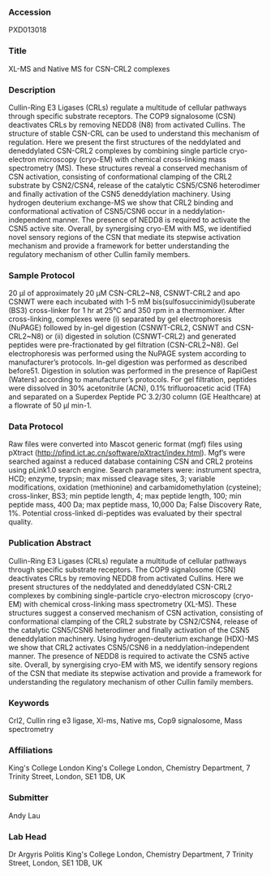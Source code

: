 ### Accession
PXD013018

### Title
XL-MS and Native MS for CSN-CRL2 complexes

### Description
Cullin-Ring E3 Ligases (CRLs) regulate a multitude of cellular pathways through specific substrate receptors. The COP9 signalosome (CSN) deactivates CRLs by removing NEDD8 (N8) from activated Cullins. The structure of stable CSN-CRL can be used to understand this mechanism of regulation. Here we present the first structures of the neddylated and deneddylated CSN-CRL2 complexes by combining single particle cryo-electron microscopy (cryo-EM) with chemical cross-linking mass spectrometry (MS). These structures reveal a conserved mechanism of CSN activation, consisting of conformational clamping of the CRL2 substrate by CSN2/CSN4, release of the catalytic CSN5/CSN6 heterodimer and finally activation of the CSN5 deneddylation machinery. Using hydrogen deuterium exchange-MS we show that CRL2 binding and conformational activation of CSN5/CSN6 occur in a neddylation-independent manner. The presence of NEDD8 is required to activate the CSN5 active site. Overall, by synergising cryo-EM with MS, we identified novel sensory regions of the CSN that mediate its stepwise activation mechanism and provide a framework for better understanding the regulatory mechanism of other Cullin family members.

### Sample Protocol
20 μl of approximately 20 μM CSN-CRL2~N8, CSNWT-CRL2 and apo CSNWT were each incubated with 1-5 mM bis(sulfosuccinimidyl)suberate (BS3) cross-linker for 1 hr at 25°C and 350 rpm in a thermomixer. After cross-linking, complexes were (i) separated by gel electrophoresis (NuPAGE) followed by in-gel digestion (CSNWT-CRL2, CSNWT and CSN-CRL2~N8) or (ii) digested in solution (CSNWT-CRL2) and generated peptides were pre-fractionated by gel filtration (CSN-CRL2~N8). Gel electrophoresis was performed using the NuPAGE system according to manufacturer’s protocols. In-gel digestion was performed as described before51. Digestion in solution was performed in the presence of RapiGest (Waters) according to manufacturer’s protocols. For gel filtration, peptides were dissolved in 30% acetonitrile (ACN), 0.1% trifluoroacetic acid (TFA) and separated on a Superdex Peptide PC 3.2/30 column (GE Healthcare) at a flowrate of 50 µl min-1.

### Data Protocol
Raw files were converted into Mascot generic format (mgf) files using pXtract (http://pfind.ict.ac.cn/software/pXtract/index.html). Mgf’s were searched against a reduced database containing CSN and CRL2 proteins using pLink1.0 search engine. Search parameters were: instrument spectra, HCD; enzyme, trypsin; max missed cleavage sites, 3; variable modifications, oxidation (methionine) and carbamidomethylation (cysteine); cross-linker, BS3; min peptide length, 4; max peptide length, 100; min peptide mass, 400 Da; max peptide mass, 10,000 Da; False Discovery Rate, 1%. Potential cross-linked di-peptides was evaluated by their spectral quality.

### Publication Abstract
Cullin-Ring E3 Ligases (CRLs) regulate a multitude of cellular pathways through specific substrate receptors. The COP9 signalosome (CSN) deactivates CRLs by removing NEDD8 from activated Cullins. Here we present structures of the neddylated and deneddylated CSN-CRL2 complexes by combining single-particle cryo-electron microscopy (cryo-EM) with chemical cross-linking mass spectrometry (XL-MS). These structures suggest a conserved mechanism of CSN activation, consisting of conformational clamping of the CRL2 substrate by CSN2/CSN4, release of the catalytic CSN5/CSN6 heterodimer and finally activation of the CSN5 deneddylation machinery. Using hydrogen-deuterium exchange&#xa0;(HDX)-MS we show that CRL2 activates CSN5/CSN6 in a neddylation-independent manner. The presence of NEDD8 is required to activate the CSN5 active site. Overall, by synergising cryo-EM with MS, we identify sensory regions of the CSN that mediate its stepwise activation and provide a framework for understanding the regulatory mechanism of other Cullin family members.

### Keywords
Crl2, Cullin ring e3 ligase, Xl-ms, Native ms, Cop9 signalosome, Mass spectrometry

### Affiliations
King's College London
King's College London, Chemistry Department, 7 Trinity Street, London, SE1 1DB, UK

### Submitter
Andy Lau

### Lab Head
Dr Argyris Politis
King's College London, Chemistry Department, 7 Trinity Street, London, SE1 1DB, UK



